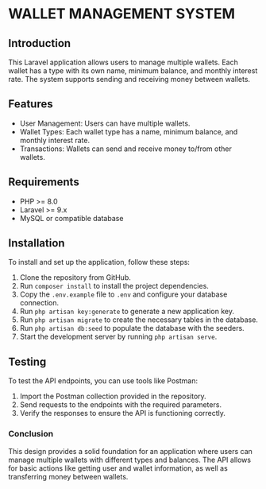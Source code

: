 # WALLET MANAGEMENT SYSTEM

## Introduction
This Laravel application allows users to manage multiple wallets. Each wallet has a type with its own name, minimum balance, and monthly interest rate. 
The system supports sending and receiving money between wallets.

## Features
- User Management: Users can have multiple wallets.
- Wallet Types: Each wallet type has a name, minimum balance, and monthly interest rate.
- Transactions: Wallets can send and receive money to/from other wallets.

## Requirements
- PHP >= 8.0
- Laravel >= 9.x
- MySQL or compatible database

## Installation
To install and set up the application, follow these steps:
1. Clone the repository from GitHub.
2. Run `composer install` to install the project dependencies.
3. Copy the `.env.example` file to `.env` and configure your database connection.
4. Run `php artisan key:generate` to generate a new application key.
5. Run `php artisan migrate` to create the necessary tables in the database.
6. Run `php artisan db:seed` to populate the database with the seeders.
7. Start the development server by running `php artisan serve`.


## Testing
To test the API endpoints, you can use tools like Postman:
1. Import the Postman collection provided in the repository.
2. Send requests to the endpoints with the required parameters.
3. Verify the responses to ensure the API is functioning correctly.


### Conclusion

This design provides a solid foundation for an application where users can manage multiple wallets with different types and balances. The API allows for basic actions like getting user and wallet information, as well as transferring money between wallets.

